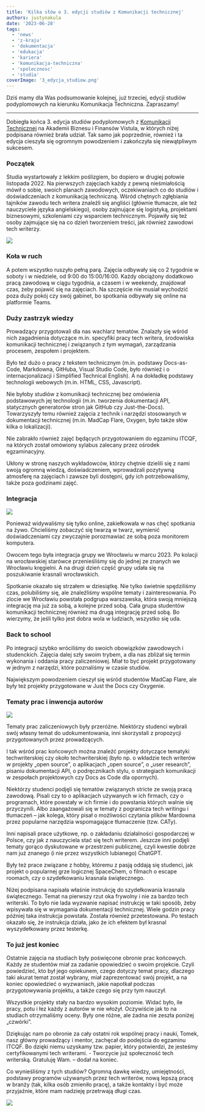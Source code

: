 ```yaml
---
title: 'Kilka słów o 3. edycji studiów z Komunikacji technicznej'
authors: justynakula
date: '2023-06-28'
tags:
  - 'news'
  - 'z-kraju'
  - 'dokumentacja'
  - 'edukacja'
  - 'kariera'
  - 'komunikacja-techniczna'
  - 'spolecznosc'
  - 'studia'
coverImage: '3_edycja_studiow.png'
---
```


Dziś mamy dla Was podsumowanie kolejnej, już trzeciej, edycji studiów
podyplomowych na kierunku Komunikacja Techniczna. Zapraszamy!

<!--truncate-->

---

Dobiegła końca 3. edycja studiów podyplomowych z
[Komunikacji Technicznej](https://vistula.edu.pl/kierunki-studiow/komunikacja-techniczna)
na Akademii Biznesu i Finansów Vistula, w których niżej podpisana również brała
udział. Tak samo jak poprzednie, również i ta edycja cieszyła się ogromnym
powodzeniem i zakończyła się niewątpliwym sukcesem.

### Początek

Studia wystartowały z lekkim poślizgiem, bo dopiero w drugiej połowie
listopada 2022. Na pierwszych zajęciach każdy z pewną nieśmiałością mówił o
sobie, swoich planach zawodowych, oczekiwaniach co do studiów i doświadczeniach
z komunikacją techniczną. Wśród chętnych zgłębiania tajników zawodu tech writera
znaleźli się angliści (głównie tłumacze, ale też nauczyciele języka
angielskiego), osoby zajmujące się logistyką, projektami biznesowymi,
szkoleniami czy wsparciem technicznym. Pojawiły się też osoby zajmujące się na
co dzień tworzeniem treści, jak również zawodowi tech writerzy.

![](images/zdjecie1.jpg)

### Koła w ruch

A potem wszystko ruszyło pełną parą. Zajęcia odbywały się co 2 tygodnie w soboty
i w niedziele, od 9:00 do 15:00/16:00. Każdy obciążony dodatkowo pracą zawodową
w ciągu tygodnia, a czasem i w weekendy, znajdował czas, żeby pojawić się na
zajęciach. Na szczęście nie musiał wychodzić poza duży pokój czy swój gabinet,
bo spotkania odbywały się online na platformie Teams.

### Duży zastrzyk wiedzy

Prowadzący przygotowali dla nas wachlarz tematów. Znalazły się wśród nich
zagadnienia dotyczące m.in. specyfiki pracy tech writera, środowiska komunikacji
technicznej i związanych z tym wymagań, zarządzania procesem, zespołem i
projektem.

Było też dużo o pracy z tekstem technicznym (m.in. podstawy Docs-as-Code,
Markdowna, GitHuba, Visual Studio Code, było również i o internacjonalizacji i
Simplified Technical English). A na dokładkę podstawy technologii webowych
(m.in. HTML, CSS, Javascript).

Nie byłoby studiów z komunikacji technicznej bez omówienia podstawowych jej
technologii (m.in. tworzenia dokumentacji API, statycznych generatorów stron jak
GitHub czy Just-the-Docs). Towarzyszyły temu również zajęcia z technik i
narzędzi stosowanych w dokumentacji technicznej (m.in. MadCap Flare, Oxygen,
było także słów kilka o lokalizacji).

Nie zabrakło również zajęć będących przygotowaniem do egzaminu ITCQF, na których
został omówiony sylabus zalecany przez ośrodek egzaminacyjny.

Ukłony w stronę naszych wykładowców, którzy chętnie dzielili się z nami swoją
ogromną wiedzą, doświadczeniem, wprowadzali pozytywną atmosferę na zajęciach i
zawsze byli dostępni, gdy ich potrzebowaliśmy, także poza godzinami zajęć.

### Integracja

![](images/zdjecie2.jpg)

Ponieważ widywaliśmy się tylko online, zakiełkowała w nas chęć spotkania na
żywo. Chcieliśmy zobaczyć się twarzą w twarz, wymienić doświadczeniami czy
zwyczajnie porozmawiać ze sobą poza monitorem komputera.

Owocem tego była integracja grupy we Wrocławiu w marcu 2023. Po kolacji na
wrocławskiej starówce przenieśliśmy się do jednej ze znanych we Wrocławiu
kręgielni. A na drugi dzień część grupy udała się na poszukiwanie krasnali
wrocławskich.

Spotkanie okazało się strzałem w dziesiątkę. Nie tylko świetnie spędziliśmy
czas, polubiliśmy się, ale znaleźliśmy wspólne tematy i zainteresowania. Po
zlocie we Wrocławiu powstała podgrupa warszawska, która swoją mniejszą
integrację ma już za sobą, a kolejne przed sobą. Cała grupa studentów
komunikacji technicznej również ma drugą integrację przed sobą. Bo wierzymy, że
jeśli tylko jest dobra wola w ludziach, wszystko się uda.

### Back to school

Po integracji szybko wróciliśmy do swoich obowiązków zawodowych i studenckich.
Zajęcia dalej szły swoim trybem, a dla nas zbliżał się termin wykonania i
oddania pracy zaliczeniowej. Miał to być projekt przygotowany w jednym z
narzędzi, które poznaliśmy w czasie studiów.

Największym powodzeniem cieszył się wśród studentów MadCap Flare, ale były też
projekty przygotowane w Just the Docs czy Oxygenie.

### Tematy prac i inwencja autorów

![](images/zdjecie_3.jpg)

Tematy prac zaliczeniowych były przeróżne. Niektórzy studenci wybrali swój
własny temat do udokumentowania, inni skorzystali z propozycji przygotowanych
przez prowadzących.

I tak wśród prac końcowych można znaleźć projekty dotyczące tematyki
techwriterskiej czy około techwriterskiej (było np. o wkładzie tech writerów w
projekty „open source”, o aplikacjach „open source”, o „user research”, pisaniu
dokumentacji API, o podręcznikach stylu, o strategiach komunikacji w zespołach
projektowych czy Docs as Code dla opornych).

Niektórzy studenci podjęli się tematów związanych stricte ze swoją pracą
zawodową. Pisali czy to o aplikacjach używanych w ich firmach, czy o programach,
które powstały w ich firmie i do powstania których walnie się przyczynili. Albo
zaangażowali się w tematy z pogranicza tech writingu i tłumaczeń – jak kolega,
który pisał o możliwości czytania plików Mardowna przez popularne narzędzia
wspomagające tłumaczenie (tzw. CATy).

Inni napisali prace użytkowe, np. o zakładaniu działalności gospodarczej w
Polsce, czy jak z nauczyciela stać się tech writerem. Jeszcze inni podjęli
tematy gorąco dyskutowane w przestrzeni publicznej, czyli kwestie dobrze nam już
znanego (i nie przez wszystkich lubianego) ChatGPT.

Były też prace związane z hobby, któremu z pasją oddają się studenci, jak
projekt o popularnej grze logicznej SpaceChem, o filmach o escape roomach, czy o
szydełkowaniu krasnala świątecznego.

Niżej podpisana napisała właśnie instrukcję do szydełkowania krasnala
świątecznego. Temat na pierwszy rzut oka frywolny i nie za bardzo tech
writerski. To było nie lada wyzwanie napisać instrukcję w taki sposób, żeby
wpisywała się w wymagania dokumentacji technicznej. Wiele godzin pracy później
taka instrukcja powstała. Została również przetestowana. Po testach okazało się,
że instrukcja działa, jako że ich efektem był krasnal wyszydełkowany przez
testerkę.

### To już jest koniec

Ostatnie zajęcia na studiach były poświęcone obronie prac końcowych. Każdy ze
studentów miał za zadanie opowiedzieć o swoim projekcie. Czyli powiedzieć, kto
był jego opiekunem, czego dotyczy temat pracy, dlaczego taki akurat temat został
wybrany, miał zaprezentować swój projekt, a na koniec opowiedzieć o wyzwaniach,
jakie napotkał podczas przygotowywania projektu, a także czego się przy tym
nauczył.

Wszystkie projekty stały na bardzo wysokim poziomie. Widać było, ile pracy, potu
i łez każdy z autorów w nie włożył. Oczywiście jak to na studiach otrzymaliśmy
oceny. Były one różne, ale żadna nie zeszła poniżej „czwórki”.

Dziękując nam po obronie za cały ostatni rok wspólnej pracy i nauki, Tomek, nasz
główny prowadzący i mentor, zachęcał do podejścia do egzaminu ITCQF. Bo dzięki
niemu uzyskamy tzw. papier, który potwierdzi, że jesteśmy certyfikowanymi tech
writerami. - Tworzycie już społeczność tech writerską. Gratuluję Wam. – dodał na
koniec.

Co wynieśliśmy z tych studiów? Ogromną dawkę wiedzy, umiejętności, podstawy
programów używanych przez tech writerów, nową lepszą pracę w branży (tak, kilka
osób zmieniło pracę), a także kontakty i być może przyjaźnie, które mam nadzieję
przetrwają długi czas.

![](images/zdjecie_4.jpg)

